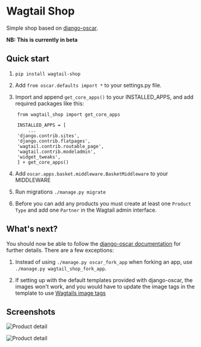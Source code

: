 Wagtail Shop
=====

Simple shop based on [django-oscar](https://github.com/django-oscar/django-oscar).

**NB: This is currently in beta**

Quick start
-----------

1. `pip install wagtail-shop`

2. Add `from oscar.defaults import *` to your settings.py file.

3. Import and append `get_core_apps()` to your INSTALLED_APPS, and add required packages like this:
```
    from wagtail_shop import get_core_apps

    INSTALLED_APPS = [
        ...
	'django.contrib.sites',
	'django.contrib.flatpages',
	'wagtail.contrib.routable_page',
	'wagtail.contrib.modeladmin',
	'widget_tweaks',
    ] + get_core_apps()
```
4. Add `oscar.apps.basket.middleware.BasketMiddleware` to your MIDDLEWARE
   
5. Run migrations `./manage.py migrate`

6. Before you can add any products you must create at least one `Product Type` and add one `Partner` in the Wagtail admin interface.

What's next?
------------

You should now be able to follow the [django-oscar documentation](https://django-oscar.readthedocs.io) for further details. 
There are a few exceptions:

1. Instead of using `./manage.py oscar_fork_app` when forking an app, use `./manage.py wagtail_shop_fork_app`.

2. If setting up with the default templates provided with django-oscar, the images won't work, and you would have to update the image tags in the template to use [Wagtails image tags](https://docs.wagtail.io/en/latest/topics/images.html) 

Screenshots
-----------
![Product detail](/screenshots/product-list?raw=true "Product list")

![Product detail](/screenshots/product-detail?raw=true "Product detail")
